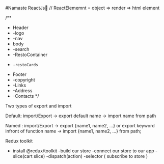 #Namaste ReactJs🚀
// ReactElememnt = object => render => html element

/\*\*

- Header
- -logo
- -nav
- body
- -search
- -RestoContainer
-     -restoCards
- Footer
- -copyright
- -Links
- -Address
- -Contacts
  \*/

Two types of export and import

Default: import/Export
-> export default name
-> import name from path

Named : import/Export
-> export {name1, name2, ...} or export keyword infront of function name
-> import {name1, name2, ...} from path;

Redux toolkit

- install @redux/toolkit
  -build our store
  -connect our store to our app
  -slice(cart slice)
  -dispatch(action)
  -selector ( subscribe to store )
